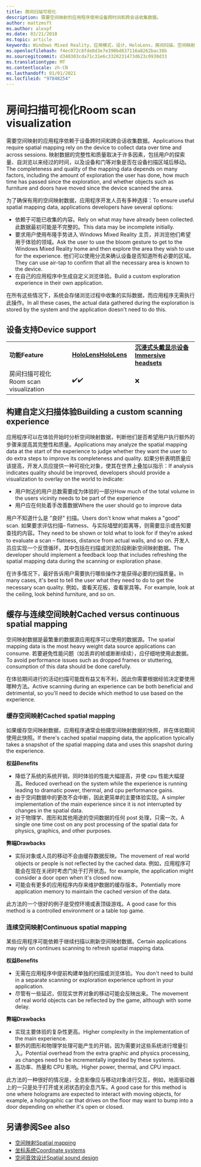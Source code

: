 ```yaml
---
title: 房间扫描可视化
description: 需要空间映射的应用程序使用设备跨时间和跨会话收集数据。
author: mattzmsft
ms.author: alexpf
ms.date: 03/21/2018
ms.topic: article
keywords: Windows Mixed Reality，应用模式，设计，HoloLens，房间扫描，空间映射，网格，混合现实耳机，windows Mixed Reality 耳机，虚拟现实耳机，HoloLens
ms.openlocfilehash: f4ec072c8fde8d3e7e390bd837116a8262bac38b
ms.sourcegitcommit: d340303cda71c31e6c3320231473d623c0930d33
ms.translationtype: MT
ms.contentlocale: zh-CN
ms.lasthandoff: 01/01/2021
ms.locfileid: "97848254"
---
```

# <a name="room-scan-visualization"></a><span data-ttu-id="64670-104">房间扫描可视化</span><span class="sxs-lookup"><span data-stu-id="64670-104">Room scan visualization</span></span>

<span data-ttu-id="64670-105">需要空间映射的应用程序依赖于设备跨时间和跨会话收集数据。</span><span class="sxs-lookup"><span data-stu-id="64670-105">Applications that require spatial mapping rely on the device to collect data over time and across sessions.</span></span> <span data-ttu-id="64670-106">映射数据的完整性和质量取决于许多因素，包括用户的探索量、自浏览以来经过的时间，以及设备和门等对象是否在设备扫描区域后移动。</span><span class="sxs-lookup"><span data-stu-id="64670-106">The completeness and quality of the mapping data depends on many factors, including the amount of exploration the user has done, how much time has passed since the exploration, and whether objects such as furniture and doors have moved since the device scanned the area.</span></span>

<span data-ttu-id="64670-107">为了确保有用的空间映射数据，应用程序开发人员有多种选择：</span><span class="sxs-lookup"><span data-stu-id="64670-107">To ensure useful spatial mapping data, applications developers have several options:</span></span>
* <span data-ttu-id="64670-108">依赖于可能已收集的内容。</span><span class="sxs-lookup"><span data-stu-id="64670-108">Rely on what may have already been collected.</span></span> <span data-ttu-id="64670-109">此数据最初可能是不完整的。</span><span class="sxs-lookup"><span data-stu-id="64670-109">This data may be incomplete initially.</span></span>
* <span data-ttu-id="64670-110">要求用户使用布隆手势进入 Windows Mixed Reality 主页，并浏览他们希望用于体验的领域。</span><span class="sxs-lookup"><span data-stu-id="64670-110">Ask the user to use the bloom gesture to get to the Windows Mixed Reality home and then explore the area they wish to use for the experience.</span></span> <span data-ttu-id="64670-111">他们可以使用分流来确认设备是否知道所有必要的区域。</span><span class="sxs-lookup"><span data-stu-id="64670-111">They can use air-tap to confirm that all the necessary area is known to the device.</span></span>
* <span data-ttu-id="64670-112">在自己的应用程序中生成自定义浏览体验。</span><span class="sxs-lookup"><span data-stu-id="64670-112">Build a custom exploration experience in their own application.</span></span>

<span data-ttu-id="64670-113">在所有这些情况下，系统会存储浏览过程中收集的实际数据，而应用程序无需执行此操作。</span><span class="sxs-lookup"><span data-stu-id="64670-113">In all these cases, the actual data gathered during the exploration is stored by the system and the application doesn't need to do this.</span></span>

## <a name="device-support"></a><span data-ttu-id="64670-114">设备支持</span><span class="sxs-lookup"><span data-stu-id="64670-114">Device support</span></span>

<table>
    <colgroup>
    <col width="33%" />
    <col width="33%" />
    <col width="33%" />
    </colgroup>
    <tr>
        <td><span data-ttu-id="64670-115"><strong>功能</strong></span><span class="sxs-lookup"><span data-stu-id="64670-115"><strong>Feature</strong></span></span></td>
        <td><span data-ttu-id="64670-116"><a href="../hololens-hardware-details.md"><strong>HoloLens</strong></a></span><span class="sxs-lookup"><span data-stu-id="64670-116"><a href="../hololens-hardware-details.md"><strong>HoloLens</strong></a></span></span></td>
        <td><span data-ttu-id="64670-117"><a href="../discover/immersive-headset-hardware-details.md"><strong>沉浸式头戴显示设备</strong></a></span><span class="sxs-lookup"><span data-stu-id="64670-117"><a href="../discover/immersive-headset-hardware-details.md"><strong>Immersive headsets</strong></a></span></span></td>
    </tr>
     <tr>
        <td><span data-ttu-id="64670-118">房间扫描可视化</span><span class="sxs-lookup"><span data-stu-id="64670-118">Room scan visualization</span></span></td>
        <td><span data-ttu-id="64670-119">✔️</span><span class="sxs-lookup"><span data-stu-id="64670-119">✔️</span></span></td>
        <td>❌</td>
    </tr>
</table>



## <a name="building-a-custom-scanning-experience"></a><span data-ttu-id="64670-120">构建自定义扫描体验</span><span class="sxs-lookup"><span data-stu-id="64670-120">Building a custom scanning experience</span></span>

<span data-ttu-id="64670-121">应用程序可以在体验开始时分析空间映射数据，判断他们是否希望用户执行额外的步骤来提高其完整性和质量。</span><span class="sxs-lookup"><span data-stu-id="64670-121">Applications may analyze the spatial mapping data at the start of the experience to judge whether they want the user to do extra steps to improve its completeness and quality.</span></span> <span data-ttu-id="64670-122">如果分析表明质量应该提高，开发人员应提供一种可视化对象，使其在世界上叠加以指示：</span><span class="sxs-lookup"><span data-stu-id="64670-122">If analysis indicates quality should be improved, developers should provide a visualization to overlay on the world to indicate:</span></span>
* <span data-ttu-id="64670-123">用户附近的用户总数需要成为体验的一部分</span><span class="sxs-lookup"><span data-stu-id="64670-123">How much of the total volume in the users vicinity needs to be part of the experience</span></span>
* <span data-ttu-id="64670-124">用户应在何处着手改善数据</span><span class="sxs-lookup"><span data-stu-id="64670-124">Where the user should go to improve data</span></span>

<span data-ttu-id="64670-125">用户不知道什么是 "良好" 扫描。</span><span class="sxs-lookup"><span data-stu-id="64670-125">Users don't know what makes a "good" scan.</span></span> <span data-ttu-id="64670-126">如果要求评估扫描– flatness、与实际墙壁的距离等，则需要显示或告知要查找的内容。</span><span class="sxs-lookup"><span data-stu-id="64670-126">They need to be shown or told what to look for if they’re asked to evaluate a scan – flatness, distance from actual walls, and so on.</span></span> <span data-ttu-id="64670-127">开发人员应实现一个反馈循环，其中包括在扫描或浏览阶段刷新空间映射数据。</span><span class="sxs-lookup"><span data-stu-id="64670-127">The developer should implement a feedback loop that includes refreshing the spatial mapping data during the scanning or exploration phase.</span></span>

<span data-ttu-id="64670-128">在许多情况下，最好告诉用户需要执行哪些操作才能获得必要的扫描质量。</span><span class="sxs-lookup"><span data-stu-id="64670-128">In many cases, it's best to tell the user what they need to do to get the necessary scan quality.</span></span> <span data-ttu-id="64670-129">例如，查看天花板，查看家具等。</span><span class="sxs-lookup"><span data-stu-id="64670-129">For example, look at the ceiling, look behind furniture, and so on.</span></span>

## <a name="cached-versus-continuous-spatial-mapping"></a><span data-ttu-id="64670-130">缓存与连续空间映射</span><span class="sxs-lookup"><span data-stu-id="64670-130">Cached versus continuous spatial mapping</span></span>

<span data-ttu-id="64670-131">空间映射数据是最繁重的数据源应用程序可以使用的数据源。</span><span class="sxs-lookup"><span data-stu-id="64670-131">The spatial mapping data is the most heavy weight data source applications can consume.</span></span> <span data-ttu-id="64670-132">若要避免性能问题（如丢弃的帧或断断续续），应仔细地使用此数据。</span><span class="sxs-lookup"><span data-stu-id="64670-132">To avoid performance issues such as dropped frames or stuttering, consumption of this data should be done carefully.</span></span>

<span data-ttu-id="64670-133">在体验期间进行的活动扫描可能既有益又有不利，因此你需要根据经验决定要使用哪种方法。</span><span class="sxs-lookup"><span data-stu-id="64670-133">Active scanning during an experience can be both beneficial and detrimental, so you'll need to decide which method to use based on the experience.</span></span>

### <a name="cached-spatial-mapping"></a><span data-ttu-id="64670-134">缓存空间映射</span><span class="sxs-lookup"><span data-stu-id="64670-134">Cached spatial mapping</span></span>

<span data-ttu-id="64670-135">如果缓存空间映射数据，应用程序通常会拍摄空间映射数据的快照，并在体验期间使用此快照。</span><span class="sxs-lookup"><span data-stu-id="64670-135">If there's cached spatial mapping data, the application typically takes a snapshot of the spatial mapping data and uses this snapshot during the experience.</span></span>

<span data-ttu-id="64670-136">**权益**</span><span class="sxs-lookup"><span data-stu-id="64670-136">**Benefits**</span></span>
* <span data-ttu-id="64670-137">降低了系统的系统开销，同时体验的性能大幅提高，并使 cpu 性能大幅提高。</span><span class="sxs-lookup"><span data-stu-id="64670-137">Reduced overhead on the system while the experience is running leading to dramatic power, thermal, and cpu performance gains.</span></span>
* <span data-ttu-id="64670-138">由于空间数据中的更改不会中断，因此更简单的主要体验实现。</span><span class="sxs-lookup"><span data-stu-id="64670-138">A simpler implementation of the main experience since it is not interrupted by changes in the spatial data.</span></span>
* <span data-ttu-id="64670-139">对于物理学、图形和其他用途的空间数据的任何 post 处理，只需一次。</span><span class="sxs-lookup"><span data-stu-id="64670-139">A single one time cost on any post processing of the spatial data for physics, graphics, and other purposes.</span></span>

<span data-ttu-id="64670-140">**弊端**</span><span class="sxs-lookup"><span data-stu-id="64670-140">**Drawbacks**</span></span>
* <span data-ttu-id="64670-141">实际对象或人员的移动不会由缓存数据反映。</span><span class="sxs-lookup"><span data-stu-id="64670-141">The movement of real world objects or people is not reflected by the cached data.</span></span> <span data-ttu-id="64670-142">例如，应用程序可能会在现在关闭时考虑门处于打开状态。</span><span class="sxs-lookup"><span data-stu-id="64670-142">for example, the application might consider a door open when it's closed now.</span></span>
* <span data-ttu-id="64670-143">可能会有更多的应用程序内存来维护数据的缓存版本。</span><span class="sxs-lookup"><span data-stu-id="64670-143">Potentially more application memory to maintain the cached version of the data.</span></span>

<span data-ttu-id="64670-144">此方法的一个很好的例子是受控环境或表顶级游戏。</span><span class="sxs-lookup"><span data-stu-id="64670-144">A good case for this method is a controlled environment or a table top game.</span></span>

### <a name="continuous-spatial-mapping"></a><span data-ttu-id="64670-145">连续空间映射</span><span class="sxs-lookup"><span data-stu-id="64670-145">Continuous spatial mapping</span></span>

<span data-ttu-id="64670-146">某些应用程序可能依赖于继续扫描以刷新空间映射数据。</span><span class="sxs-lookup"><span data-stu-id="64670-146">Certain applications may rely on continues scanning to refresh spatial mapping data.</span></span>

<span data-ttu-id="64670-147">**权益**</span><span class="sxs-lookup"><span data-stu-id="64670-147">**Benefits**</span></span>
* <span data-ttu-id="64670-148">无需在应用程序中提前构建单独的扫描或浏览体验。</span><span class="sxs-lookup"><span data-stu-id="64670-148">You don't need to build in a separate scanning or exploration experience upfront in your application.</span></span>
* <span data-ttu-id="64670-149">尽管有一些延迟，但现实世界对象的移动可能会反映出来。</span><span class="sxs-lookup"><span data-stu-id="64670-149">The movement of real world objects can be reflected by the game, although with some delay.</span></span>

<span data-ttu-id="64670-150">**弊端**</span><span class="sxs-lookup"><span data-stu-id="64670-150">**Drawbacks**</span></span>
* <span data-ttu-id="64670-151">实现主要体验的复杂性更高。</span><span class="sxs-lookup"><span data-stu-id="64670-151">Higher complexity in the implementation of the main experience.</span></span>
* <span data-ttu-id="64670-152">额外的图形和物理学处理可能产生的开销，因为需要对这些系统进行增量引入。</span><span class="sxs-lookup"><span data-stu-id="64670-152">Potential overhead from the extra graphic and physics processing, as changes need to be incrementally ingested by these systems.</span></span>
* <span data-ttu-id="64670-153">高功率、热量和 CPU 影响。</span><span class="sxs-lookup"><span data-stu-id="64670-153">Higher power, thermal, and CPU impact.</span></span>

<span data-ttu-id="64670-154">此方法的一种很好的情况是，全息影像应与移动对象进行交互，例如，地面驱动器上的一只是处于打开或关闭状态的全息汽车。</span><span class="sxs-lookup"><span data-stu-id="64670-154">A good case for this method is one where holograms are expected to interact with moving objects, for example, a holographic car that drives on the floor may want to bump into a door depending on whether it's open or closed.</span></span>

## <a name="see-also"></a><span data-ttu-id="64670-155">另请参阅</span><span class="sxs-lookup"><span data-stu-id="64670-155">See also</span></span>

* [<span data-ttu-id="64670-156">空间映射</span><span class="sxs-lookup"><span data-stu-id="64670-156">Spatial mapping</span></span>](spatial-mapping.md)
* [<span data-ttu-id="64670-157">坐标系统</span><span class="sxs-lookup"><span data-stu-id="64670-157">Coordinate systems</span></span>](coordinate-systems.md)
* [<span data-ttu-id="64670-158">空间音效设计</span><span class="sxs-lookup"><span data-stu-id="64670-158">Spatial sound design</span></span>](spatial-sound-design.md)
